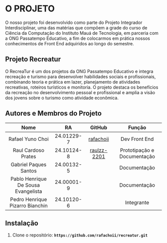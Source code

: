 # **O PROJETO**

O nosso projeto foi desenvolvido como parte do Projeto Integrador Interdisciplinar, uma das matérias que compõem a grade do curso de Ciência da Computação do Instituto Mauá de Tecnologia, em parceria com a ONG Passatempo Educativo, a fim de colocarmos em prática nossos conhecimentos de Front End adquiridos ao longo do semestre.

## **Projeto Recreatur**

O RecreaTur é um dos projetos da ONG Passatempo Educativo e integra recreação e turismo para desenvolver habilidades sociais e profissionais, combinando teoria e prática em lazer, planejamento de atividades recreativas, roteiros turísticos e monitoria. O projeto destaca os benefícios da recreação no desenvolvimento pessoal e profissional e amplia a visão dos jovens sobre o turismo como atividade econômica.

## **Autores e Membros do Projeto**
| 	Nome	 | 	RA	 | 	GitHub	 | 	Função	 |
| 	:-----:	 | 	:-----:	 | 	:-----:	 | 	:-----:	 |
| 	Rafael Yuno Choi	| 	24.01229-7	| 	[rafachoii](https://github.com/rafachoii)	 | 	Dev Front End	|
| 	Raul Cardoso Prates	| 	24.10124-8 	| 	[raulzz-2201](https://github.com/raulzz-2201)	 | 	Prototipação e Documentação	|
| 	Gabriel Paques Santos	| 	24.00132-5	| 		 | 	Documentação	|
| 	Pablo Henrique De Sousa Evangelista	| 	24.00001-9	| 		 | 	Documentação	|
| 	Pedro Henrique Pizarro Bianchin	| 	24.10120-6	| 		 | 	Integrante	|

## **Instalação**

1. Clone o repositório: **`https://github.com/rafachoii/recreatur.git`**
